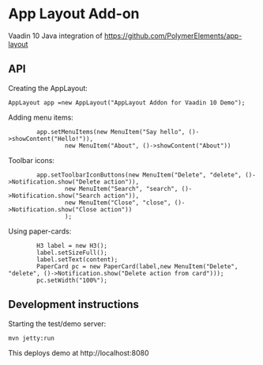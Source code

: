 # App Layout Add-on

Vaadin 10 Java integration of https://github.com/PolymerElements/app-layout

## API

Creating the AppLayout:
```
AppLayout app =new AppLayout("AppLayout Addon for Vaadin 10 Demo");
```
Adding menu items:
```
    	app.setMenuItems(new MenuItem("Say hello", ()->showContent("Hello!")),
    			new MenuItem("About", ()->showContent("About"))
```
Toolbar icons:
```
    	app.setToolbarIconButtons(new MenuItem("Delete", "delete", ()->Notification.show("Delete action")),
    			new MenuItem("Search", "search", ()->Notification.show("Search action")),
    			new MenuItem("Close", "close", ()->Notification.show("Close action"))
    			);
```
Using paper-cards:
```
    	H3 label = new H3();
    	label.setSizeFull();
    	label.setText(content);
    	PaperCard pc = new PaperCard(label,new MenuItem("Delete", "delete", ()->Notification.show("Delete action from card")));
    	pc.setWidth("100%");
```

## Development instructions

Starting the test/demo server:
```
mvn jetty:run
```

This deploys demo at http://localhost:8080


